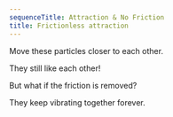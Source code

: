 ```yaml
---
sequenceTitle: Attraction & No Friction
title: Frictionless attraction
---
```


<script>

    var sim = createSimulation({
        initialize: function(simulation) {
            var p = simulation.parameters;
            p.friction = 0.1;

            addOppositeParticles(simulation);

            var ljInteraction = new LennardJonesInteraction();
            ljInteraction.strength = 10;
            setInteraction(simulation, 0, 0, ljInteraction);


            setToolbarAvailableTools(simulation.toolbar, ["move", "create"]);
        }
    });

</script>

Move these particles closer to each other.

<script>
    cue(function () {
        // TODO: timer here
        var distance = v2.distance(sim.particles[0].position, sim.particles[1].position);
        return (distance < 3);   
    });
    endStep();
</script>

They still like each other!

But what if the friction is removed?

<script>
    createSliderHere({
        object: sim.parameters,
        name: "friction",
        min: 0, max: 0.2,
        minLabel: "No friction", maxLabel: "Some",
    }); 
</script>

They keep vibrating together forever.

